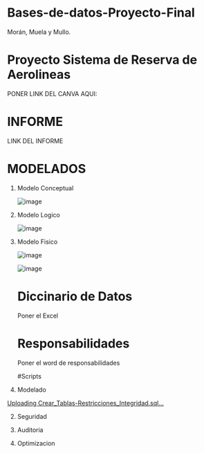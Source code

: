 # Bases-de-datos-Proyecto-Final
Morán, Muela y Mullo.
# Proyecto Sistema de Reserva de Aerolineas
PONER LINK DEL CANVA AQUI:

# INFORME
LINK DEL INFORME

# MODELADOS
1. Modelo Conceptual

   ![image](https://github.com/user-attachments/assets/6d1ddc79-dadb-4589-8ab4-7973bdd75472)


3. Modelo Logico

   ![image](https://github.com/user-attachments/assets/368b2386-740b-4301-ad20-f4a5ed4d6af3)


5. Modelo Fisico

   ![image](https://github.com/user-attachments/assets/52952aab-6ddd-4fe0-8a8c-36e778a9470c)

   ![image](https://github.com/user-attachments/assets/b906e5c7-1c4f-463b-98f0-f1ee856e07cf)

   # Diccinario de Datos

   Poner el Excel
   # Responsabilidades

   Poner el word de responsabilidades

   #Scripts
1. Modelado
   
[Uploading Crear_Tablas-Restricciones_Integridad.sql…]()

2. Seguridad
      
3. Auditoria
      
4. Optimizacion



